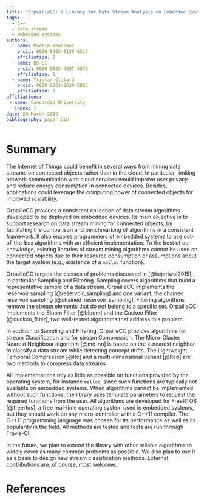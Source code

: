 ```yaml
---
title: 'OrpailleCC: a Library for Data Stream Analysis on Embedded Systems'
tags:
  - C++
  - data stream
  - embedded systems
authors:
  - name: Martin Khannouz
    orcid: 0000-0003-2129-5517
    affiliation: 1
  - name: Bo Li
    orcid: 0000-0003-4207-5070 
    affiliation: 1
  - name: Tristan Glatard
    orcid: 0000-0003-2620-5883
    affiliation: 1
affiliations:
 - name: Concordia University
   index: 1
date: 29 March 2019
bibliography: paper.bib
---
```


# Summary

The Internet of Things could benefit in several ways from mining data 
streams on connected objects rather than in the cloud. In particular, 
limiting network communication with cloud services would improve user 
privacy and reduce energy consumption in connected devices. Besides, 
applications could leverage the computing power of connected objects 
for improved scalability.

OrpailleCC provides a consistent collection of data stream algorithms 
developed to be deployed on embedded devices.  Its main objective is to
support research on data stream mining for connected objects,
by facilitating the comparison and benchmarking of algorithms in a 
consistent framework. It also enables programmers of embedded systems to use 
out-of-the-box algorithms with an efficient implementation.
To the best of our knowledge, existing libraries of stream mining
algorithms cannot be used on connected objects due to their resource consumption or
assumptions about the target system (e.g., existence of a `malloc` function). 

OrpailleCC targets the classes of problems discussed in [@kejariwal2015],
 in particular Sampling and 
Filtering. Sampling covers algorithms that 
build a representative sample of a
data stream. OrpailleCC implements the reservoir
sampling [@reservoir_sampling] and one variant, the chained reservoir
sampling [@chained_reservoir_sampling]. Filtering algorithms
remove the stream elements that do not belong to a specific set.
OrpailleCC implements the Bloom Filter [@bloom] and the Cuckoo
Filter [@cuckoo_filter], two well-tested algorithms that address this
problem.

In addition to Sampling and Filtering, OrpailleCC
provides algorithms for stream Classification and for stream Compression. The 
Micro-Cluster Nearest Neighbour algorithm [@mc-nn] is based on the 
k-nearest neighbor to classify a data stream while detecting concept 
drifts. The Lightweight Temporal Compression [@ltc] and a 
multi-dimensional variant [@ltcd] are two methods to compress data 
streams.

All implementations rely as little as possible on functions provided by the 
operating system, for instance `malloc`, since such functions are typically
not available on embedded systems. When algorithms cannot be
implemented without such functions, the library uses template parameters to 
request the required functions from the user.  All algorithms are 
developed for FreeRTOS [@freertos], a free real-time operating 
system used in embedded systems, but they should work on any 
micro-controller with a C++11 compiler. The C++11 programming language 
was chosen for its performance as well as its popularity in the 
field. All methods are tested and tests are run through Travis-CI.

In the future, we plan to extend the library with other reliable 
algorithms to widely cover as many common problems as possible. We also plan to 
use it as a basis to design new stream classification methods.
External contributions are, of course, most welcome.

# References
